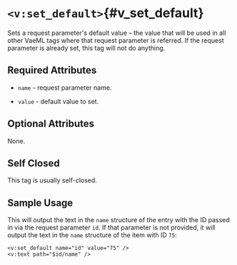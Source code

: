 # `<v:set_default>`{#v_set_default}

Sets a request parameter's default value – the value that will be used
in all other VaeML tags where that request parameter is referred. If the
request parameter is already set, this tag will not do anything.

## Required Attributes

-   `name` - request parameter name.

-   `value` - default value to set.

## Optional Attributes

None.

## Self Closed

This tag is usually self-closed.

## Sample Usage

This will output the text in the `name` structure of the entry with the
ID passed in via the request parameter `id`. If that parameter is not
provided, it will output the text in the `name` structure of the item
with ID `75`:

    <v:set_default name="id" value="75" />
    <v:text path="$id/name" />
